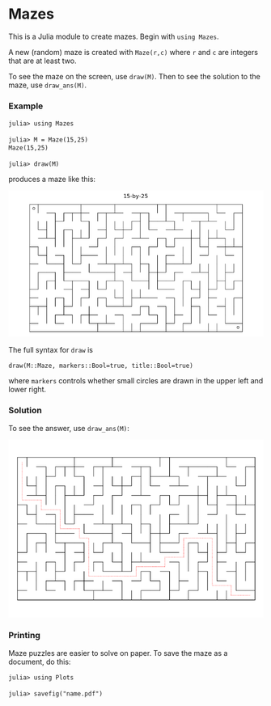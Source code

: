 # Mazes

This is a Julia module to create mazes. Begin with `using Mazes`.

A new (random) maze is created with `Maze(r,c)` where `r` and `c` are integers that
are at least two.

To see the maze on the screen, use `draw(M)`. Then to see the solution to the
maze, use `draw_ans(M)`.

### Example
```
julia> using Mazes

julia> M = Maze(15,25)
Maze(15,25)

julia> draw(M)
```
produces a maze like this:

![](./maze.png)

The full syntax for `draw` is
```
draw(M::Maze, markers::Bool=true, title::Bool=true)
```
where `markers` controls whether small circles are drawn in the upper left
and lower right.

### Solution

To see the answer, use `draw_ans(M)`:

![](./ans.png)


### Printing

Maze puzzles are easier to solve on paper. To save the maze as a document,
do this:
```
julia> using Plots

julia> savefig("name.pdf")
```
